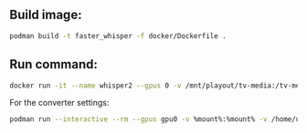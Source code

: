 ## Build image:

```bash
podman build -t faster_whisper -f docker/Dockerfile .
```

## Run command:

```bash
docker run -it --name whisper2 --gpus 0 -v /mnt/playout/tv-media:/tv-media -v ~/.cache/huggingface/hub:/root/.cache/huggingface/hub faster_whisper -c int8 -f /path/to/file.mp4
```

For the converter settings:

```bash
podman run --interactive --rm --gpus gpu0 -v %mount%:%mount% -v /home/user/.cache/huggingface/hub:/root/.cache/huggingface/hub -v /path/to/script/transcript_cli.py:/app/transcript_cli.py localhost/faster_whisper -c int8 -l %lang% -f %file%
```
